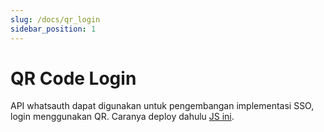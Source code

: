 ```yaml
---
slug: /docs/qr_login
sidebar_position: 1
---
```


# QR Code Login

API whatsauth dapat digunakan untuk pengembangan implementasi SSO, login menggunakan QR. Caranya deploy dahulu [JS ini](https://github.com/whatsauth/js).